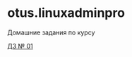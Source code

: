 # otus.linuxadminpro

Домашние задания по курсу

[ДЗ № 01](https://github.com/BerdnikovAE/manual_kernel_update) 
